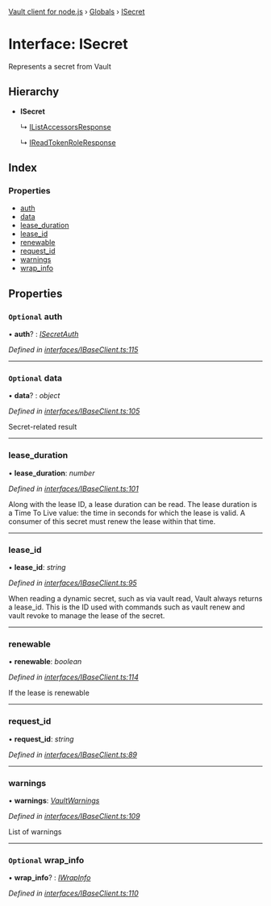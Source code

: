 [Vault client for node.js](../README.md) › [Globals](../globals.md) › [ISecret](isecret.md)

# Interface: ISecret

Represents a secret from Vault

## Hierarchy

* **ISecret**

  ↳ [IListAccessorsResponse](../globals.md#ilistaccessorsresponse)

  ↳ [IReadTokenRoleResponse](../globals.md#ireadtokenroleresponse)

## Index

### Properties

* [auth](isecret.md#optional-auth)
* [data](isecret.md#optional-data)
* [lease_duration](isecret.md#lease_duration)
* [lease_id](isecret.md#lease_id)
* [renewable](isecret.md#renewable)
* [request_id](isecret.md#request_id)
* [warnings](isecret.md#warnings)
* [wrap_info](isecret.md#optional-wrap_info)

## Properties

### `Optional` auth

• **auth**? : *[ISecretAuth](isecretauth.md)*

*Defined in [interfaces/IBaseClient.ts:115](https://github.com/theogravity/vault-tacular/blob/3b53ca7/src/interfaces/IBaseClient.ts#L115)*

___

### `Optional` data

• **data**? : *object*

*Defined in [interfaces/IBaseClient.ts:105](https://github.com/theogravity/vault-tacular/blob/3b53ca7/src/interfaces/IBaseClient.ts#L105)*

Secret-related result

___

###  lease_duration

• **lease_duration**: *number*

*Defined in [interfaces/IBaseClient.ts:101](https://github.com/theogravity/vault-tacular/blob/3b53ca7/src/interfaces/IBaseClient.ts#L101)*

Along with the lease ID, a lease duration can be read.
The lease duration is a Time To Live value: the time in seconds for
which the lease is valid. A consumer of this secret must renew the lease within that time.

___

###  lease_id

• **lease_id**: *string*

*Defined in [interfaces/IBaseClient.ts:95](https://github.com/theogravity/vault-tacular/blob/3b53ca7/src/interfaces/IBaseClient.ts#L95)*

When reading a dynamic secret, such as via vault read, Vault always returns a lease_id.
This is the ID used with commands such as vault renew and vault revoke to manage the
lease of the secret.

___

###  renewable

• **renewable**: *boolean*

*Defined in [interfaces/IBaseClient.ts:114](https://github.com/theogravity/vault-tacular/blob/3b53ca7/src/interfaces/IBaseClient.ts#L114)*

If the lease is renewable

___

###  request_id

• **request_id**: *string*

*Defined in [interfaces/IBaseClient.ts:89](https://github.com/theogravity/vault-tacular/blob/3b53ca7/src/interfaces/IBaseClient.ts#L89)*

___

###  warnings

• **warnings**: *[VaultWarnings](../globals.md#vaultwarnings)*

*Defined in [interfaces/IBaseClient.ts:109](https://github.com/theogravity/vault-tacular/blob/3b53ca7/src/interfaces/IBaseClient.ts#L109)*

List of warnings

___

### `Optional` wrap_info

• **wrap_info**? : *[IWrapInfo](iwrapinfo.md)*

*Defined in [interfaces/IBaseClient.ts:110](https://github.com/theogravity/vault-tacular/blob/3b53ca7/src/interfaces/IBaseClient.ts#L110)*
